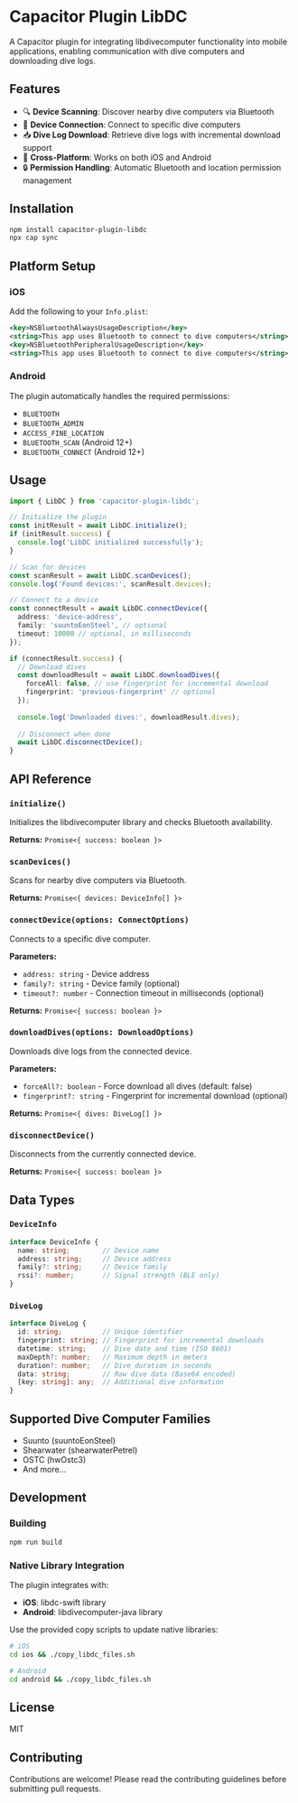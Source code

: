# Capacitor Plugin LibDC

A Capacitor plugin for integrating libdivecomputer functionality into mobile applications, enabling communication with dive computers and downloading dive logs.

## Features

- 🔍 **Device Scanning**: Discover nearby dive computers via Bluetooth
- 🔗 **Device Connection**: Connect to specific dive computers
- 📥 **Dive Log Download**: Retrieve dive logs with incremental download support
- 📱 **Cross-Platform**: Works on both iOS and Android
- 🔒 **Permission Handling**: Automatic Bluetooth and location permission management

## Installation

```bash
npm install capacitor-plugin-libdc
npx cap sync
```

## Platform Setup

### iOS

Add the following to your `Info.plist`:

```xml
<key>NSBluetoothAlwaysUsageDescription</key>
<string>This app uses Bluetooth to connect to dive computers</string>
<key>NSBluetoothPeripheralUsageDescription</key>
<string>This app uses Bluetooth to connect to dive computers</string>
```

### Android

The plugin automatically handles the required permissions:
- `BLUETOOTH`
- `BLUETOOTH_ADMIN`
- `ACCESS_FINE_LOCATION`
- `BLUETOOTH_SCAN` (Android 12+)
- `BLUETOOTH_CONNECT` (Android 12+)

## Usage

```typescript
import { LibDC } from 'capacitor-plugin-libdc';

// Initialize the plugin
const initResult = await LibDC.initialize();
if (initResult.success) {
  console.log('LibDC initialized successfully');
}

// Scan for devices
const scanResult = await LibDC.scanDevices();
console.log('Found devices:', scanResult.devices);

// Connect to a device
const connectResult = await LibDC.connectDevice({
  address: 'device-address',
  family: 'suuntoEonSteel', // optional
  timeout: 10000 // optional, in milliseconds
});

if (connectResult.success) {
  // Download dives
  const downloadResult = await LibDC.downloadDives({
    forceAll: false, // use fingerprint for incremental download
    fingerprint: 'previous-fingerprint' // optional
  });
  
  console.log('Downloaded dives:', downloadResult.dives);
  
  // Disconnect when done
  await LibDC.disconnectDevice();
}
```

## API Reference

### `initialize()`

Initializes the libdivecomputer library and checks Bluetooth availability.

**Returns:** `Promise<{ success: boolean }>`

### `scanDevices()`

Scans for nearby dive computers via Bluetooth.

**Returns:** `Promise<{ devices: DeviceInfo[] }>`

### `connectDevice(options: ConnectOptions)`

Connects to a specific dive computer.

**Parameters:**
- `address: string` - Device address
- `family?: string` - Device family (optional)
- `timeout?: number` - Connection timeout in milliseconds (optional)

**Returns:** `Promise<{ success: boolean }>`

### `downloadDives(options: DownloadOptions)`

Downloads dive logs from the connected device.

**Parameters:**
- `forceAll?: boolean` - Force download all dives (default: false)
- `fingerprint?: string` - Fingerprint for incremental download (optional)

**Returns:** `Promise<{ dives: DiveLog[] }>`

### `disconnectDevice()`

Disconnects from the currently connected device.

**Returns:** `Promise<{ success: boolean }>`

## Data Types

### `DeviceInfo`

```typescript
interface DeviceInfo {
  name: string;        // Device name
  address: string;     // Device address
  family?: string;     // Device family
  rssi?: number;       // Signal strength (BLE only)
}
```

### `DiveLog`

```typescript
interface DiveLog {
  id: string;          // Unique identifier
  fingerprint: string; // Fingerprint for incremental downloads
  datetime: string;    // Dive date and time (ISO 8601)
  maxDepth?: number;   // Maximum depth in meters
  duration?: number;   // Dive duration in seconds
  data: string;        // Raw dive data (Base64 encoded)
  [key: string]: any;  // Additional dive information
}
```

## Supported Dive Computer Families

- Suunto (suuntoEonSteel)
- Shearwater (shearwaterPetrel)
- OSTC (hwOstc3)
- And more...

## Development

### Building

```bash
npm run build
```

### Native Library Integration

The plugin integrates with:
- **iOS**: libdc-swift library
- **Android**: libdivecomputer-java library

Use the provided copy scripts to update native libraries:

```bash
# iOS
cd ios && ./copy_libdc_files.sh

# Android
cd android && ./copy_libdc_files.sh
```

## License

MIT

## Contributing

Contributions are welcome! Please read the contributing guidelines before submitting pull requests.